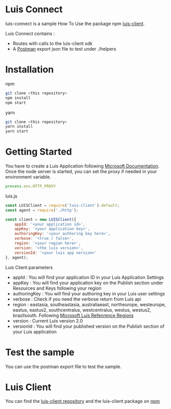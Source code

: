 # Luis Connect

luis-connect is a sample How To Use the package npm [luis-client][lc1].

Luis Connect contains :
  - Routes with calls to the luis-client sdk
  - A [Postman][post1] export json file to test under ./helpers

# Installation

npm
```sh
git clone <this repository>
npm install
npm start
```
yarn
```sh
git clone <this repository>
yarn install
yarn start
```

# Getting Started
You have to create a Luis Application following [Microsoft Documentation][md1].
Once the node server is started, you can set the proxy if needed in your environment variable.

```javascript
process.env.HTTP_PROXY
```

luis.js
```javascript
const LUISClient = require('luis-client').default;
const agent = require('./http');

const client = new LUISClient({
    appId: '<your application id>',
    appKey: '<your application key>',
    authoringKey: '<your authoring key here>',
    verbose: '<true / false>',
    region: '<your region here>',
    version: '<the luis version>',
    versionId: '<your luis app version>'
}, agent);
```
Luis Client parameters
  - appId           : You will find your application ID in your Luis Application Settings
  - appKey          : You will find your application key on the Publish section under Resources and Keys following your region
  - authoringKey    : You will find your authoring key in your Luis user settings
  - verbose         : Check if you need the verbose return from Luis api
  - region          : eastasia, southeastasia, australiaeast, northeurope, westeurope, eastus, eastus2, southcentralus, westcentralus, westus, westus2, brazilsouth. Following [Microsoft Luis Refenrence Regions][mlrr1]
  - version         : Current Luis version 2.0
  - versionId       : You will find your published version on the Publish section of your Luis application

# Test the sample

You can use the postman export file to test the sample.

# Luis Client
You can find the [luis-client repository][lcr1] and the luis-client package on [npm][lc1]


   [lc1]: <https://www.npmjs.com/package/luis-client>
   [post1]: <https://www.getpostman.com/>
   [md1]: <https://docs.microsoft.com/en-us/azure/cognitive-services/luis/luis-get-started-create-app>
   [mlrr1]: <https://docs.microsoft.com/en-us/azure/cognitive-services/luis/luis-reference-regions>
   [lcsa1]: <https://westus.dev.cognitive.microsoft.com/docs/services/5890b47c39e2bb17b84a55ff/operations/5890b47c39e2bb052c5b9c2f>
   [lcr1]: <https://github.com/mfreville-ssg/luis-client>